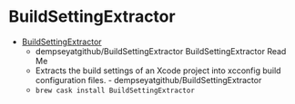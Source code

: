 # BuildSettingExtractor
- [BuildSettingExtractor](https://github.com/dempseyatgithub/BuildSettingExtractor)
  -  dempseyatgithub/BuildSettingExtractor BuildSettingExtractor Read Me
  - Extracts the build settings of an Xcode project into xcconfig build configuration files. - dempseyatgithub/BuildSettingExtractor
  - `brew cask install BuildSettingExtractor`
